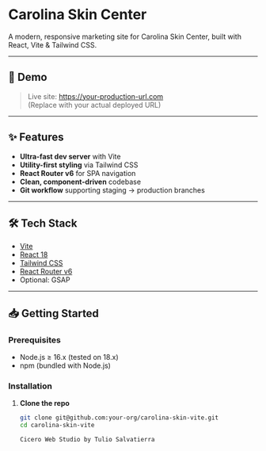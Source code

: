 # Carolina Skin Center

A modern, responsive marketing site for Carolina Skin Center, built with React, Vite & Tailwind CSS.

---

## 🚀 Demo

> Live site: <https://your-production-url.com>  
> (Replace with your actual deployed URL)

---

## ✨ Features

- **Ultra-fast dev server** with Vite  
- **Utility-first styling** via Tailwind CSS  
- **React Router v6** for SPA navigation  
- **Clean, component-driven** codebase  
- **Git workflow** supporting staging → production branches

---

## 🛠️ Tech Stack

- [Vite](https://vitejs.dev/)  
- [React 18](https://reactjs.org/)  
- [Tailwind CSS](https://tailwindcss.com/)  
- [React Router v6](https://reactrouter.com/)  
- Optional: GSAP

---

## 📥 Getting Started

### Prerequisites

- Node.js ≥ 16.x (tested on 18.x)  
- npm (bundled with Node.js)  

### Installation

1. **Clone the repo**  
   ```bash
   git clone git@github.com:your-org/carolina-skin-vite.git
   cd carolina-skin-vite

   Cicero Web Studio by Tulio Salvatierra